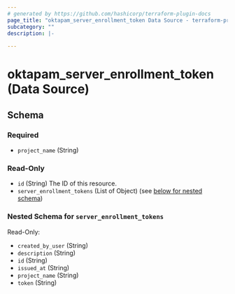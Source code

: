 ```yaml
---
# generated by https://github.com/hashicorp/terraform-plugin-docs
page_title: "oktapam_server_enrollment_token Data Source - terraform-provider-oktapam"
subcategory: ""
description: |-
  
---
```


# oktapam_server_enrollment_token (Data Source)





<!-- schema generated by tfplugindocs -->
## Schema

### Required

- `project_name` (String)

### Read-Only

- `id` (String) The ID of this resource.
- `server_enrollment_tokens` (List of Object) (see [below for nested schema](#nestedatt--server_enrollment_tokens))

<a id="nestedatt--server_enrollment_tokens"></a>
### Nested Schema for `server_enrollment_tokens`

Read-Only:

- `created_by_user` (String)
- `description` (String)
- `id` (String)
- `issued_at` (String)
- `project_name` (String)
- `token` (String)


